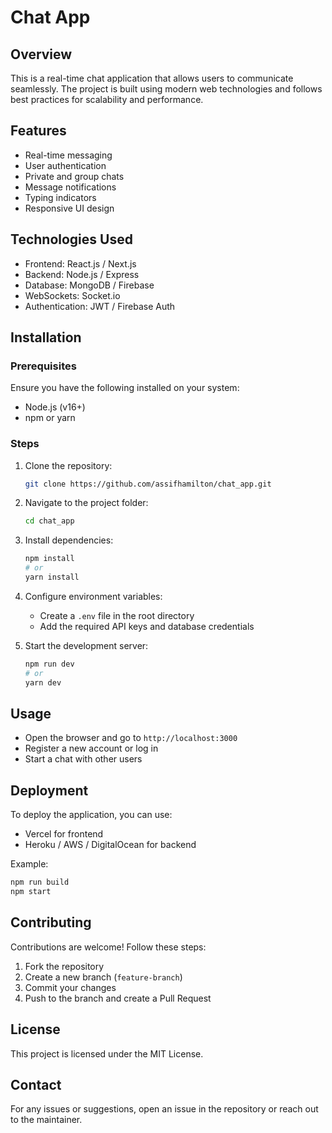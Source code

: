 # Chat App

## Overview
This is a real-time chat application that allows users to communicate seamlessly. The project is built using modern web technologies and follows best practices for scalability and performance.

## Features
- Real-time messaging
- User authentication
- Private and group chats
- Message notifications
- Typing indicators
- Responsive UI design

## Technologies Used
- Frontend: React.js / Next.js
- Backend: Node.js / Express
- Database: MongoDB / Firebase
- WebSockets: Socket.io
- Authentication: JWT / Firebase Auth

## Installation

### Prerequisites
Ensure you have the following installed on your system:
- Node.js (v16+)
- npm or yarn

### Steps
1. Clone the repository:
   ```sh
   git clone https://github.com/assifhamilton/chat_app.git
   ```
2. Navigate to the project folder:
   ```sh
   cd chat_app
   ```
3. Install dependencies:
   ```sh
   npm install
   # or
   yarn install
   ```
4. Configure environment variables:
   - Create a `.env` file in the root directory
   - Add the required API keys and database credentials

5. Start the development server:
   ```sh
   npm run dev
   # or
   yarn dev
   ```

## Usage
- Open the browser and go to `http://localhost:3000`
- Register a new account or log in
- Start a chat with other users

## Deployment
To deploy the application, you can use:
- Vercel for frontend
- Heroku / AWS / DigitalOcean for backend

Example:
```sh
npm run build
npm start
```

## Contributing
Contributions are welcome! Follow these steps:
1. Fork the repository
2. Create a new branch (`feature-branch`)
3. Commit your changes
4. Push to the branch and create a Pull Request

## License
This project is licensed under the MIT License.

## Contact
For any issues or suggestions, open an issue in the repository or reach out to the maintainer.
